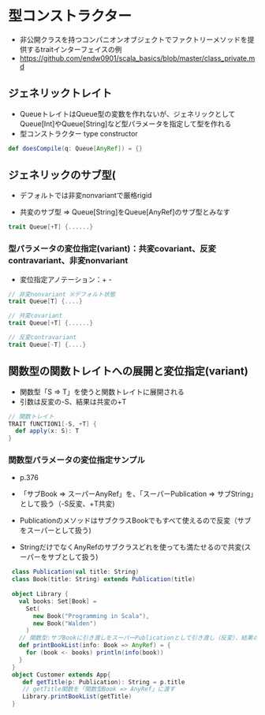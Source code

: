 # 型コンストラクター
- 非公開クラスを持つコンパニオンオブジェクトでファクトリーメソッドを提供するtraitインターフェイスの例
- https://github.com/endw0901/scala_basics/blob/master/class_private.md

## ジェネリックトレイト
- QueueトレイトはQueue型の変数を作れないが、ジェネリックとしてQueue[Int]やQueue[String]など型パラメータを指定して型を作れる
- 型コンストラクター type constructor

```scala
def doesCompile(q: Queue[AnyRef]) = {}
```

## ジェネリックのサブ型(
- デフォルトでは非変nonvariantで厳格rigid

- 共変のサブ型 => Queue[String]をQueue[AnyRef]のサブ型とみなす
```scala
trait Queue[+T] {......}
```

### 型パラメータの変位指定(variant)：共変covariant、反変contravariant、非変nonvariant
- 変位指定アノテーション：+ -

```scala
// 非変nonvariant ※デフォルト状態
trait Queue[T] {....}

// 共変covariant
trait Queue[+T] {......}

// 反変contravariant
trait Queue[-T] {....}
```

## 関数型の関数トレイトへの展開と変位指定(variant)
- 関数型「S => T」を使うと関数トレイトに展開される
- 引数は反変の-S、結果は共変の+T
```scala
// 関数トレイト
TRAIT fUNCTION1[-S, +T] {
  def apply(x: S): T
}
```

### 関数型パラメータの変位指定サンプル
- p.376

- 「サブBook => スーパーAnyRef」を、「スーパーPublication => サブString」として扱う（-S反変、+T共変)
- PublicationのメソッドはサブクラスBookでもすべて使えるので反変（サブをスーパーとして扱う)
- StringだけでなくAnyRefのサブクラスどれを使っても満たせるので共変(スーパーをサブとして扱う)

```scala
 class Publication(val title: String)
 class Book(title: String) extends Publication(title)
  
 object Library {
   val books: Set[Book] =
     Set(
       new Book("Programming in Scala"),
       new Book("Walden")
     )
   // 関数型:サブBookに引き渡しをスーパーPublicationとして引き渡し（反変）、結果のサブStringをAnyRefに(共変）
   def printBookList(info: Book => AnyRef) = {
     for (book <- books) println(info(book))
   }
 }
 object Customer extends App{
    def getTitle(p: Publication): String = p.title
    // getTitle関数を「関数型Book => AnyRef」に渡す
    Library.printBookList(getTitle)
 }
```
